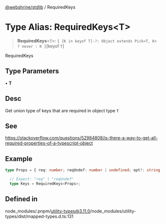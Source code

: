 [@webshrine/stdlib](../globals.md) / RequiredKeys

# Type Alias: RequiredKeys\<T\>

> **RequiredKeys**\<`T`\>: `{ [K in keyof T]-?: Object extends Pick<T, K> ? never : K }`\[keyof `T`\]

RequiredKeys

## Type Parameters

• **T**

## Desc

Get union type of keys that are required in object type `T`

## See

https://stackoverflow.com/questions/52984808/is-there-a-way-to-get-all-required-properties-of-a-typescript-object

## Example

```ts
type Props = { req: number; reqUndef: number | undefined; opt?: string; optUndef?: number | undefined; };

  // Expect: "req" | "reqUndef"
  type Keys = RequiredKeys<Props>;
```

## Defined in

node\_modules/.pnpm/utility-types@3.11.0/node\_modules/utility-types/dist/mapped-types.d.ts:131
